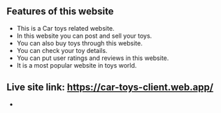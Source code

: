 ## Features of this website
* This is a Car toys related website.
* In this website you can post and sell your toys.
* You can also buy toys through this website.
* You can check your toy details.
* You can put user ratings and reviews in this website.
* It is a most popular website in toys world.

## Live site link:  https://car-toys-client.web.app/
*